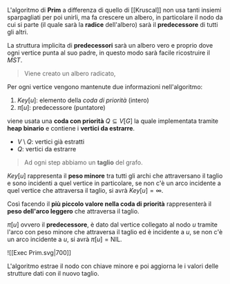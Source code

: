 L'algoritmo di **Prim** a differenza di quello di [[Kruscal]] non usa tanti insiemi sparpagliati per poi unirli, ma fa crescere un albero, in particolare il nodo da cui si parte (il quale sarà la **radice** dell'albero) sarà il **predecessore** di tutti gli altri.

La struttura implicita di **predecessori** sarà un albero vero e proprio dove ogni vertice punta al suo padre, in questo modo sarà facile ricostruire il $MST$.
>Viene creato un albero radicato,

Per ogni vertice vengono mantenute due informazioni nell'algoritmo:
1. $Key[u]$: elemento della _coda di priorità_ (intero)
2. $\pi[u]$: predecessore (puntatore)

viene usata una **coda con priorità** $Q\subseteq V[G]$ la quale implementata tramite **heap binario** e contiene i **vertici da estrarre**.
- $V\setminus Q$: vertici già estratti
- $Q$: vertici da estrarre
>Ad ogni step abbiamo un **taglio** del grafo.

$Key[u]$ rappresenta il **peso minore** tra tutti gli archi che attraversano il taglio e sono incidenti a quel vertice in particolare, se non c'è un arco incidente a quel vertice che attraversa il taglio, si avrà $Key[u]= \infty$.

Così facendo il **più piccolo valore nella coda di priorità** rappresenterà il **peso dell'arco leggero** che attraversa il taglio.

$\pi[u]$ ovvero il **predecessore**, è dato dal vertice collegato al nodo $u$ tramite l'arco con peso minore che attraversa il taglio ed è incidente a $u$, se non c'è un arco incidente a $u$, si avrà $\pi[u]=\text{NIL}$.

![[Exec Prim.svg|700]]

L'algoritmo estrae il nodo con chiave minore e poi aggiorna le i valori delle strutture dati con il nuovo taglio.
